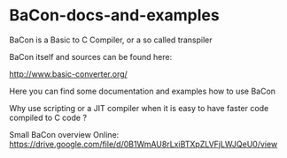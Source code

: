 # BaCon-docs-and-examples
BaCon is a Basic to C Compiler, or a so called transpiler

BaCon itself and sources can be found here:

http://www.basic-converter.org/

Here you can find some documentation and examples how to use BaCon

Why use scripting or a JIT compiler when it is easy to have 
faster code compiled to C code ?

Small BaCon overview Online:
https://drive.google.com/file/d/0B1WmAU8rLxiBTXpZLVFjLWJQeU0/view
